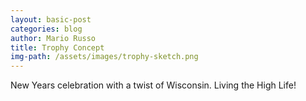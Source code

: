 ```yaml
---
layout: basic-post
categories: blog
author: Mario Russo
title: Trophy Concept
img-path: /assets/images/trophy-sketch.png
---
```

New Years celebration with a twist of Wisconsin. Living the High Life!
